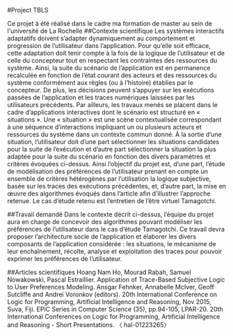 #Project TBLS

Ce projet à été réalisé dans le cadre ma formation de master au sein de l'université de La Rochelle
##Contexte scientifique
Les systèmes interactifs adaptatifs doivent s’adapter dynamiquement au comportement et
progression de l’utilisateur dans l’application. Pour qu’elle soit efficace, cette adaptation doit tenir
compte à la fois de la logique de l’utilisateur et de celle du concepteur tout en respectant les
contraintes des ressources du système. Ainsi, la suite du scénario de l’application est en
permanence recalculée en fonction de l’état courant des acteurs et des ressources du système
conformément aux règles (ou à l’histoire) établies par le concepteur. De plus, les décisions
peuvent s’appuyer sur les exécutions passées de l’application et les traces numériques laissées
par les utilisateurs précédents. Par ailleurs, les travaux menés se placent dans le cadre
d’applications interactives dont le scénario est structuré en « situations ». Une « situation » est une
scène contextualisée correspondant à une séquence d’interactions impliquant un ou plusieurs
acteurs et ressources du système dans un contexte commun donné. À la sortie d’une situation,
l’utilisateur doit d’une part sélectionner les situations candidates pour la suite de l’exécution et
d’autre part sélectionner la situation la plus adaptée pour la suite du scénario en fonction des
divers paramètres et critères évoquées ci-dessus. Ainsi l’objectif du projet est, d’une part, l’étude
de modélisation des préférences de l’utilisateur prenant en compte un ensemble de critères
hétérogènes par l’utilisation la logique subjective, basée sur les traces des exécutions
précédentes, et, d’autre part, la mise en œuvre des algorithmes évoqués dans l’article afin
d’illustrer l’approche retenue. Le cas d’étude retenu est l’entretien de l’être virtuel Tamagotchi.

##Travail demandé
Dans le contexte décrit ci-dessus, l’équipe du projet aura en charge de concevoir des algorithmes
pouvant modéliser les préférences de l’utilisateur dans le cas d’étude Tamagotchi. Ce travail devra
proposer l’architecture socle de l’application et élaborer les divers composants de l’application
considérée : les situations, le mécanisme de leur enchaînement, récolte, analyse et exploitation
des traces pour pouvoir exprimer les préférences de l’utilisateur.

##Articles scientifiques
Hoang Nam Ho, Mourad Rabah, Samuel Nowakowski, Pascal Estraillier. Application of Trace-Based Subjective Logic
to User Preferences Modeling. Ansgar Fehnker, Annabelle McIver, Geoff Sutcliffe and Andrei Voronkov (editors). 20th
International Conference on Logic for Programming, Artificial Intelligence and Reasoning, Nov 2015, Suva, Fiji. EPiC
Series in Computer Science (35), pp.94-105, LPAR-20. 20th International Conferences on Logic for Programming,
Artificial Intelligence and Reasoning - Short Presentations. 〈 hal-01223265〉